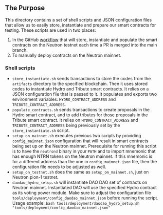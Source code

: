 ## The Purpose

This directory contains a set of shell scripts and JSON configuration files that allow us to easily store, instantiate and prepare our smart contracts for testing.
These scripts are used in two places:
1. In the GitHub [workflow](./../../.github/workflows/deploy-latest-contracts.yml) that will store, instantiate and populate the smart contracts on the Neutron testnet each time a PR is merged into the main branch.
2. To manually deploy contracts on the Neutron mainnet.

### Shell scripts
- `store_instantiate.sh` sends transactions to store the codes from the `artifacts` directory to the specified blockchain. Then it uses stored codes to instantiate Hydro and Tribute smart contracts. It relies on a JSON configuration file that is passed to it. It populates and exports two environment variables: `HYDRO_CONTRACT_ADDRESS` and `TRIBUTE_CONTRACT_ADDRESS`.
- `populate_contracts.sh` sends transactions to create proposals in the Hydro smart contract, and to add tributes for those proposals in the Tribute smart contract. It relies on `HYDRO_CONTRACT_ADDRESS` and `TRIBUTE_CONTRACT_ADDRESS` being previously set by the `store_instantiate.sh` script.
- `setup_on_mainnet.sh` executes previous two scripts by providing `config_mainnet.json` configuration that will result in smart contracts being set up on the Neutron mainnet. Prerequisite for running this script is to have the `neutrond` binary in your `PATH` and to import mnemonic that has enough NTRN tokens on the Neutron mainnet. If this mnemonic is for a different address than the one in `config_mainnet.json` file, then the configuration file needs to be adjusted as well.
- `setup_on_testnet.sh` does the same as `setup_on_mainnet.sh`, just on Neutron pion-1 testnet.
- `daodao_hydro_setup.sh` will instantiate DAO DAO set of contracts on Neutron mainnet. Instantiated DAO will use the specified Hydro contract as its voting power module. Make sure to adjust the configuration file `tools/deployment/config_daodao_mainnet.json` before running the script. Usage example:
`bash tools/deployment/daodao_hydro_setup.sh "tools/deployment/config_daodao_mainnet.json"`